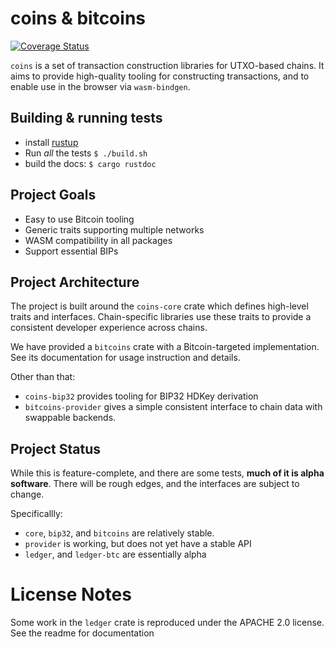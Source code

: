 # coins & bitcoins

[![Coverage Status](https://coveralls.io/repos/github/summa-tx/riemann-rs/badge.svg?branch=master)](https://coveralls.io/github/summa-tx/riemann-rs?branch=master)

`coins` is a set of transaction construction libraries for UTXO-based
chains. It aims to provide high-quality tooling for constructing
transactions, and to enable use in the browser via `wasm-bindgen`.

## Building & running tests

- install [rustup](https://rustup.rs/)
- Run _all_ the tests `$ ./build.sh`
- build the docs: `$ cargo rustdoc`

## Project Goals

- Easy to use Bitcoin tooling
- Generic traits supporting multiple networks
- WASM compatibility in all packages
- Support essential BIPs

## Project Architecture

The project is built around the `coins-core` crate which defines high-level
traits and interfaces. Chain-specific libraries use these traits to provide
a consistent developer experience across chains.

We have provided a `bitcoins` crate with a Bitcoin-targeted implementation. See
its documentation for usage instruction and details.

Other than that:

- `coins-bip32` provides tooling for BIP32 HDKey derivation
- `bitcoins-provider` gives a simple consistent interface to chain data with
  swappable backends.

## Project Status

While this is feature-complete, and there are some tests, **much of it is
alpha software**. There will be rough edges, and the interfaces are subject to
change.

Specificallly:

- `core`, `bip32`, and `bitcoins` are relatively stable.
- `provider` is working, but does not yet have a stable API
- `ledger`, and `ledger-btc` are essentially alpha

# License Notes

Some work in the `ledger` crate is reproduced under the APACHE 2.0 license. See
the readme for documentation
